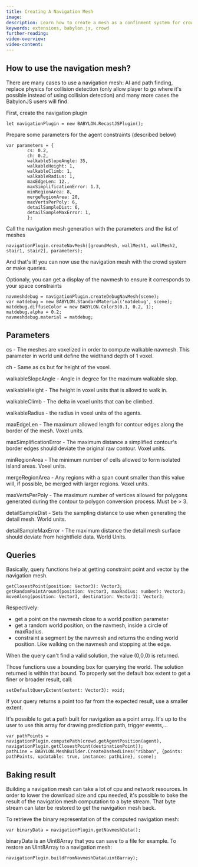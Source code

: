 ```yaml
---
title: Creating A Navigation Mesh
image: 
description: Learn how to create a mesh as a confinment system for crowd agents.
keywords: extensions, babylon.js, crowd
further-reading:
video-overview:
video-content:
---
```


## How to use the navigation mesh?

There are many cases to use a navigation mesh: AI and path finding, replace physics for collision detection (only allow player to go where it's possible instead of using collision detection) and many more cases the BabylonJS users will find.

First, create the navigation plugin
```
let navigationPlugin = new BABYLON.RecastJSPlugin();
```
Prepare some parameters for the agent constraints (described below)

```
var parameters = {
        cs: 0.2,
        ch: 0.2,
        walkableSlopeAngle: 35,
        walkableHeight: 1,
        walkableClimb: 1,
        walkableRadius: 1,
        maxEdgeLen: 12.,
        maxSimplificationError: 1.3,
        minRegionArea: 8,
        mergeRegionArea: 20,
        maxVertsPerPoly: 6,
        detailSampleDist: 6,
        detailSampleMaxError: 1,
        };
```

Call the navigation mesh generation with the parameters and the list of meshes

```
navigationPlugin.createNavMesh([groundMesh, wallMesh1, wallMesh2, stair1, stair2], parameters);
```

And that's it! you can now use the navigation mesh with the crowd system or make queries.

Optionaly, you can get a display of the navmesh to ensure it corresponds to your space constraints

```
navmeshdebug = navigationPlugin.createDebugNavMesh(scene);
var matdebug = new BABYLON.StandardMaterial('matdebug', scene);
matdebug.diffuseColor = new BABYLON.Color3(0.1, 0.2, 1);
matdebug.alpha = 0.2;
navmeshdebug.material = matdebug;
```    

## Parameters

cs - The meshes are voxelized in order to compute walkable navmesh. This parameter in world unit define the widthand depth of 1 voxel.

ch - Same as cs but for height of the voxel.

walkableSlopeAngle - Angle in degree for the maximum walkable slop.

walkableHeight - The height in voxel units that is allowd to walk in.

walkableClimb - The delta in voxel units that can be climbed.

walkableRadius - the radius in voxel units of the agents.

maxEdgeLen - The maximum allowed length for contour edges along the border of the mesh. Voxel units.

maxSimplificationError - The maximum distance a simplified contour's border edges should deviate  the original raw contour. Voxel units.

minRegionArea -  The minimum number of cells allowed to form isolated island areas. Voxel units.

mergeRegionArea - Any regions with a span count smaller than this value will, if possible, be merged with larger regions. Voxel units.

maxVertsPerPoly - The maximum number of vertices allowed for polygons generated during the contour to polygon conversion process. Must be > 3.

detailSampleDist - Sets the sampling distance to use when generating the detail mesh. World units.

detailSampleMaxError - The maximum distance the detail mesh surface should deviate from heightfield data. World Units.

## Queries

Basically, query functions help at getting constraint point and vector by the navigation mesh.

```
getClosestPoint(position: Vector3): Vector3;
getRandomPointAround(position: Vector3, maxRadius: number): Vector3;
moveAlong(position: Vector3, destination: Vector3): Vector3;
```

Respectively: 
- get a point on the navmesh close to a world position parameter
- get a random world position, on the navmesh, inside a circle of maxRadius.
- constraint a segment by the navmesh and returns the ending world position. Like walking on the navmesh and stopping at the edge.

When the query can't find a valid solution, the value (0,0,0) is returned.

Those functions use a bounding box for querying the world. The solution returned is within that bound. To properly set the default box extent to get a finer or broader result, call:

```
setDefaultQueryExtent(extent: Vector3): void;
```

If your query returns a point too far from the expected result, use a smaller extent. 

It's possible to get a path built for navigation as a point array. It's up to the user to use this array for drawing prediction path, trigger events,...

```
var pathPoints = navigationPlugin.computePath(crowd.getAgentPosition(agent), navigationPlugin.getClosestPoint(destinationPoint));
pathLine = BABYLON.MeshBuilder.CreateDashedLines("ribbon", {points: pathPoints, updatable: true, instance: pathLine}, scene);
```

## Baking result

Building a navigation mesh can take a lot of cpu and network resources. In order to lower the download size and cpu needed, it's possible to bake the result of the navigation mesh computation to a byte stream. That byte stream can later be restored to get the navigation mesh back.

To retrieve the binary representation of the computed navigation mesh:

``` 
var binaryData = navigationPlugin.getNavmeshData();
```

binaryData is an Uint8Array that you can save to a file for example.
To restore an UInt8Array to a navigation mesh:

```
navigationPlugin.buildFromNavmeshData(uint8array);
```